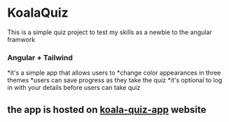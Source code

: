 # KoalaQuiz

This is a simple quiz project to test my skills as a newbie to the angular framwork

### Angular + Tailwind  


*it's a simple app that allows users to 
    *change color appearances in three themes
    *users can save progress as they take the quiz 
    *it's optional to log in with your details before users can take quiz

## the app is hosted on [koala-quiz-app](https://everyje.github.io/quiz-app/) website

